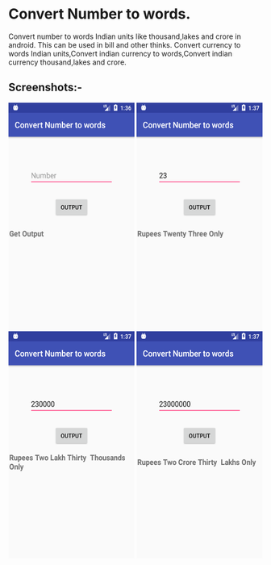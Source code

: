# Convert Number to words.
Convert number to words Indian units like thousand,lakes and crore in android.
This can be used in bill and other thinks.
Convert currency to words Indian units,Convert indian currency to words,Convert indian currency thousand,lakes and crore.

## Screenshots:-

<img src="Screenshot/Screenshot_1571299563.png" width="250" height="450" /> <img src="Screenshot/Screenshot_1571299630.png" width="250" height="450" /> 
<img src="Screenshot/Screenshot_1571299644.png" width="250" height="450" /> <img src="Screenshot/Screenshot_1571299649.png" width="250" height="450" />
